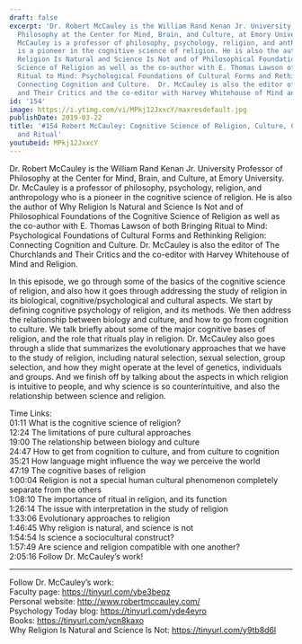 ```yaml
---
draft: false
excerpt: 'Dr. Robert McCauley is the William Rand Kenan Jr. University Professor of
  Philosophy at the Center for Mind, Brain, and Culture, at Emory University. Dr.
  McCauley is a professor of philosophy, psychology, religion, and anthropology who
  is a pioneer in the cognitive science of religion. He is also the author of Why
  Religion Is Natural and Science Is Not and of Philosophical Foundations of the Cognitive
  Science of Religion as well as the co-author with E. Thomas Lawson of both Bringing
  Ritual to Mind: Psychological Foundations of Cultural Forms and Rethinking Religion:
  Connecting Cognition and Culture.  Dr. McCauley is also the editor of The Churchlands
  and Their Critics and the co-editor with Harvey Whitehouse of Mind and Religion.'
id: '154'
image: https://i.ytimg.com/vi/MPkj12JxxcY/maxresdefault.jpg
publishDate: 2019-03-22
title: '#154 Robert McCauley: Cognitive Science of Religion, Culture, Cognition, Evolution,
  and Ritual'
youtubeid: MPkj12JxxcY
---
```

Dr. Robert McCauley is the William Rand Kenan Jr. University Professor of Philosophy at the Center for Mind, Brain, and Culture, at Emory University. Dr. McCauley is a professor of philosophy, psychology, religion, and anthropology who is a pioneer in the cognitive science of religion. He is also the author of Why Religion Is Natural and Science Is Not and of Philosophical Foundations of the Cognitive Science of Religion as well as the co-author with E. Thomas Lawson of both Bringing Ritual to Mind: Psychological Foundations of Cultural Forms and Rethinking Religion: Connecting Cognition and Culture.  Dr. McCauley is also the editor of The Churchlands and Their Critics and the co-editor with Harvey Whitehouse of Mind and Religion.

In this episode, we go through some of the basics of the cognitive science of religion, and also how it goes through addressing the study of religion in its biological, cognitive/psychological and cultural aspects. We start by defining cognitive psychology of religion, and its methods. We then address the relationship between biology and culture, and how to go from cognition to culture. We talk briefly about some of the major cognitive bases of religion, and the role that rituals play in religion. Dr. McCauley also goes through a slide that summarizes the evolutionary approaches that we have to the study of religion, including natural selection, sexual selection, group selection, and how they might operate at the level of genetics, individuals and groups. And we finish off by talking about the aspects in which religion is intuitive to people, and why science is so counterintuitive, and also the relationship between science and religion.

Time Links:  
01:11  What is the cognitive science of religion?  
12:24  The limitations of pure cultural approaches                           
19:00  The relationship between biology and culture      
24:47  How to get from cognition to culture, and from culture to cognition                 
35:21  How language might influence the way we perceive the world              
47:19  The cognitive bases of religion                 
1:00:04  Religion is not a special human cultural phenomenon completely separate from the others           
1:08:10  The importance of ritual in religion, and its function   
1:26:14  The issue with interpretation in the study of religion  
1:33:06  Evolutionary approaches to religion    
1:46:45  Why religion is natural, and science is not     
1:54:54  Is science a sociocultural construct?  
1:57:49  Are science and religion compatible with one another?    
2:05:16  Follow Dr. McCauley’s work!      

---

Follow Dr. McCauley’s work:  
Faculty page: https://tinyurl.com/ybe3beqz  
Personal website: http://www.robertmccauley.com/  
Psychology Today blog: https://tinyurl.com/yde4eyro  
Books: https://tinyurl.com/ycn8kaxo  
Why Religion Is Natural and Science Is Not: https://tinyurl.com/y9tb8d6l
